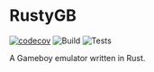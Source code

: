 # RustyGB

[![codecov](https://codecov.io/gh/EthanPlant/Rusty-GB/branch/main/graph/badge.svg?token=AXDXVSM1SA)](https://codecov.io/gh/EthanPlant/Rusty-GB)
![Build](https://github.com/EthanPlant/Rusty-GB/actions/workflows/build.yml/badge.svg)
![Tests](https://github.com/EthanPlant/Rusty-GB/actions/workflows/test.yml/badge.svg)

A Gameboy emulator written in Rust.
